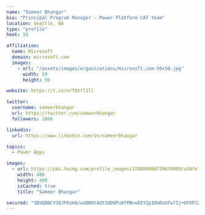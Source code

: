 ```yaml
---
name: "Sameer Bhangar"
bio: "Principal Program Manager - Power Platform CAT team"
location: Seattle, WA
type: "profile"
heat: 50

affiliation:
  name: Microsoft
  domain: microsoft.com
  images:
    - url: "/assets/images/organizations/microsoft.com-50x50.jpg"
      width: 50
      height: 50

website: https://t.co/nrTQtfl3ll

twitter:
  username: sameerbhangar
  url: https://twitter.com/sameerbhangar
  followers: 1086

linkedin:
  url: https://www.linkedin.com/in/sameerbhangar

topics:
  - Power Apps

images:
  - url: https://pbs.twimg.com/profile_images/378800000719674009/a36fe7ddfab1778b76e5793772e43798_400x400.jpeg
    width: 400
    height: 400
    isCached: true
    title: "Sameer Bhangar"

secured: "SBVQDNCYSQJFKsHA/udQBOYAdt1UD9Pu0fPNcwEEYZp1OmDuUFwTIj+OFKPJZykHi8qpPr0ag6DZgYneQGQMa5Q+vh1nj9Qdn/j9ShkYJSKGWYJ3vyMWYBh1MBwAhajIXAcQiHk9Sx9o0Lbug+62FQ2nJwBwircKNN9qXto0ATJtwYm6TqQAI+FVvZvuZnw7TgYXIR/8Y3UfobYcyl//vxd+6me7LVuPx/Z46Ir4elTuSxhEi/NPsegC0r1iGoIPZ7zgeuz1XyruLEsJg9K9FY2DNEhMXjO4qzi4cAeoIWoOzvuxeUHEun+2E7z6j+ApsvyyZDNMuOdoqGFoUtBqwiukBe/FoBxEVXo6wZUSdRUnLPiormKp4K/x2OBDPZe6faYrcVamj6/KQwgMPTihFy13ZGvahDi1tf708TiSA6E=;rUkXNBCFRLBnegSxCaoz/g=="
---
```


